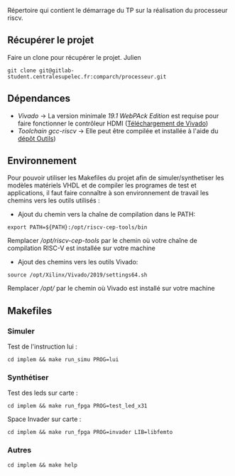 Répertoire qui contient le démarrage du TP sur la réalisation du processeur riscv.

Récupérer le projet
---------------------
Faire un clone pour récupérer le projet. Julien

`git clone git@gitlab-student.centralesupelec.fr:comparch/processeur.git`

Dépendances
-----------

* *Vivado* -> La version minimale *19.1 WebPAck Edition* est requise pour faire fonctionner le contrôleur HDMI ([Téléchargement de Vivado](https://www.xilinx.com/support/download.html))
* *Toolchain gcc-riscv* -> Elle peut être compilée et installée à l'aide du [dépôt Outils](https://gricad-gitlab.univ-grenoble-alpes.fr/riscv-ens/outils))

Environnement
-------------
Pour pouvoir utiliser les Makefiles du projet afin de simuler/synthetiser les modèles matériels VHDL et de compiler les programes de test et applications, il faut faire connaître à son environnement de travail les chemins vers les outils utilisés :

* Ajout du chemin vers la chaîne de compilation dans le PATH:

`export PATH=${PATH}:/opt/riscv-cep-tools/bin`

Remplacer */opt/riscv-cep-tools* par le chemin où votre chaîne
de compilation RISC-V est installée sur votre machine

* Ajout des chemins vers les outils Vivado: 

`source /opt/Xilinx/Vivado/2019/settings64.sh` 

Remplacer */opt/* par le chemin où Vivado est installé sur votre machine

Makefiles
---------


### Simuler

Test de l'instruction lui :

`cd implem && make run_simu PROG=lui `

### Synthétiser

Test des leds sur carte : 

`cd implem && make run_fpga PROG=test_led_x31`

Space Invader sur carte :

`cd implem && make run_fpga PROG=invader LIB=libfemto`

### Autres

`cd implem && make help`

